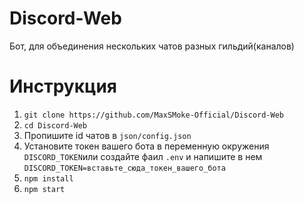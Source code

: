 # Discord-Web
Бот, для объединения нескольких чатов разных гильдий(каналов)

# Инструкция
1. `git clone https://github.com/MaxSMoke-Official/Discord-Web`
2. `cd Discord-Web`
3. Пропишите id чатов в `json/config.json`
3. Установите токен вашего бота в переменную окружения `DISCORD_TOKEN`или создайте фаил `.env` и напишите в нем `DISCORD_TOKEN=вставьте_сюда_токен_вашего_бота`
4. `npm install`
5. `npm start`
